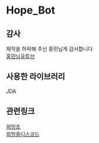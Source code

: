 Hope_Bot
=============

감사
-------------

제작을 허락해 주신 홍민님게 감사합니다   
[홍민님유튜브](https://www.youtube.com/c/Hongmin%ED%99%8D%EB%AF%BC)

사용한 라이브러리
-------------
JDA

관련링크
-------------
[희망초](https://www.youtube.com/channel/UCUph_9MhkZVq1g9Qnq2oRhQ)   
[희망중디스코드](https://discord.gg/CTbTAJ4eqj)
